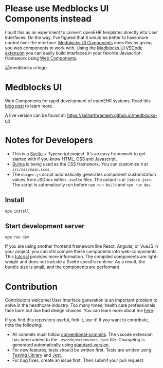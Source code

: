 # Please use Medblocks UI Components instead
I built this as an experiment to convert openEHR templates directly into User Interfaces. On the way, I've figured that it would be better to have more control over the interface. [Medblocks UI Components](https://github.com/sidharthramesh/medblocks-ui-componets) does this by giving you web components to work with. Using the [Medblocks UI VSCode extension](https://marketplace.visualstudio.com/items?itemName=tornadoalert.medblocks-ui) you can easily build interfaces in your favorite Javascript framework using [Web Components](https://custom-elements-everywhere.com/).


![medblocks ui logo](./public/medblocks-ui-medium.png)

# Medblocks UI
Web Components for rapid development of openEHR systems. Read this [blog post](https://blog.medblocks.org/2021-01-26-introducing-medblocks-ui/) to learn more.

A live version can be found at: https://sidharthramesh.github.io/medblocks-ui/

# Notes for Developers
- This is a [Svelte](https://svelte.dev/) + Typescript project. It's an easy framework to get started with if you know HTML, CSS and Javascript. 
- [Bulma](https://bulma.io/) is being used as the CSS framework. You can customize it at `src/css/main.scss`.
- The `docgen.js` script automatically generates component customization values from JSDocs within `.svelte` files. The output is at `jsdocs.json`. The script is automatically run before `npm run build` and `npm run dev`.

## Install
```
npm install
```
## Start development server
```
npm run dev
```

If you are using another frontend framework like React, Angular, or VueJS in your project, you can still compile these components into web-components. This [tutorial](https://dev.to/silvio/how-to-create-a-web-components-in-svelte-2g4j) provides more information. The compiled components are light-weight and does not include a Svelte specific runtime. As a result, the bundle size is [small](https://pianomanfrazier.com/post/comparing-svelte-stencil/), and the components are performant.

# Contribution
Contributors welcome! User Interface generation is an important problem to solve in the healthcare industry. Too many times, health care professionals face burn out due bad design choices. You can learn more about me [here](https://blog.medblocks.org/aboutme/).

If you find this repository useful, fork it, use it! If you want to contribute, note the following:
- All commits must follow [conventional-commits](https://www.conventionalcommits.org/en/v1.0.0/). The vscode extension has been added to the `.vscode/extensions.json` file. Changelog is generated automatically using [standard-version](https://www.npmjs.com/package/standard-version).
- For new features, tests should be written first. Tests are written using [Testing Library](https://testing-library.com/docs/svelte-testing-library/intro) and [Jest](https://jestjs.io/).
- For bug fixes, create an issue first. Then submit your pull request.